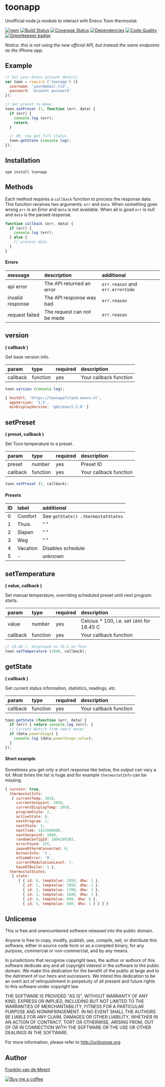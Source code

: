 toonapp
=======

Unofficial node.js module to interact with Eneco Toon thermostat.

[![npm](https://img.shields.io/npm/v/toonapp.svg?maxAge=2592000)](https://github.com/fvdm/nodejs-toonapp/blob/master/CHANGELOG.md)
[![Build Status](https://travis-ci.org/fvdm/nodejs-toonapp.svg?branch=master)](https://travis-ci.org/fvdm/nodejs-toonapp/branches)
[![Coverage Status](https://coveralls.io/repos/github/fvdm/nodejs-toonapp/badge.svg?branch=master)](https://coveralls.io/github/fvdm/nodejs-toonapp?branch=master)
[![Dependencies](https://www.bithound.io/github/fvdm/nodejs-toonapp/badges/master/dependencies.svg)](https://www.bithound.io/github/fvdm/nodejs-toonapp/master/dependencies/npm)
[![Code Quality](https://www.bithound.io/github/fvdm/nodejs-toonapp/badges/master/code.svg)](https://www.bithound.io/github/fvdm/nodejs-toonapp/master/files)
[![Greenkeeper badge](https://badges.greenkeeper.io/fvdm/nodejs-toonapp.svg)](https://greenkeeper.io/)

_Notice: this is not using the new official API, but instead the same endpoints as the iPhone app._


Example
-------

```js
// Set your Eneco account details
var toon = require ('toonapp') ({
  username: 'your@email.tld',
  password: 'account password'
});

// Set preset to Home
toon.setPreset (1, function (err, data) {
  if (err) {
    console.log (err);
    return;
  }

  // OK, now get full status
  toon.getState (console.log);
});
```


Installation
------------

`npm install toonapp`


Methods
-------

Each method requires a `callback` function to process the response data.
This function receives two arguments: `err` and `data`.
When something goes wrong `err` is an _Error_ and `data` is not available.
When all is good `err` is _null_ and `data` is the parsed response.


```js
function callback (err, data) {
  if (err) {
    console.log (err);
  } else {
    // process data
  }
}
```


#### Errors

message          | description                 | additional
:----------------|:----------------------------|:--------------------------------
api error        | The API returned an error   | `err.reason` and `err.errorCode`
invalid response | The API response was bad    | `err.reason`
request failed   | The request can not be made | `err.reason`


version
-------
**( callback )**

Get base version info.

param    | type     | required | description
:--------|:---------|:---------|:----------------------
callback | function | yes      | Your callback function

```js
toon.version (console.log);
```

```js
{ hostUrl: 'https://toonopafstand.eneco.nl',
  appVersion: '1.5',
  minDisplayVersion: 'qb2/ene/2.2.0' }
```


setPreset
---------
**( preset, callback )**

Set Toon temperature to a preset.

param    | type     | required | description
:--------|:---------|:---------|:----------------------
preset   | number   | yes      | Preset ID
callback | function | yes      | Your callback function


```js
toon.setPreset (2, callback);
```


#### Presets

ID | label    | additional
:--|:---------|:-----------------
0  | Comfort  | See `getState() .thermostatStates`
1  | Thuis    | " "
2  | Slapen   | " "
3  | Weg      | " "
4  | Vacation | Disables schedule
5  | -        | unknown


setTemperature
--------------
**( value, callback )**

Set manual temperature, overriding scheduled preset until next program starts.

param    | type     | required | description
:--------|:---------|:---------|:------------------------------------------
value    | number   | yes      | Celcius * 100, i.e. set `1845` for 18.45 C
callback | function | yes      | Your callback function


```js
// 19.48 C, displayed as 19.5 on Toon
toon.setTemperature (1948, callback);
```


getState
--------
**( callback )**

Get current status information, statistics, readings, etc.

param    | type     | required | description
:--------|:---------|:---------|:----------------------
callback | function | yes      | Your callback function


```js
toon.getState (function (err, data) {
  if (err) { return console.log (err); }
  // Current Watt/h from smart meter
  if (data.powerUsage) {
    console.log (data.powerUsage.value);
  }
});
```

#### Short example

Sometimes you get only a short response like below, the output can vary a lot.
Most times the list is huge and for example `thermostatInfo` can be missing.


```js
{ success: true,
  thermostatInfo: 
   { currentTemp: 2010,
     currentSetpoint: 2050,
     currentDisplayTemp: 2050,
     programState: 2,
     activeState: 0,
     nextProgram: 1,
     nextState: 3,
     nextTime: 1421940600,
     nextSetpoint: 1600,
     randomConfigId: 1804289383,
     errorFound: 255,
     zwaveOthermConnected: 0,
     burnerInfo: '1',
     otCommError: '0',
     currentModulationLevel: 7,
     haveOTBoiler: 1 },
  thermostatStates: 
   { state: 
      [ { id: 0, tempValue: 2050, dhw: 1 },
        { id: 1, tempValue: 1950, dhw: 1 },
        { id: 2, tempValue: 1700, dhw: 1 },
        { id: 3, tempValue: 1600, dhw: 1 },
        { id: 4, tempValue: 600, dhw: 0 },
        { id: 5, tempValue: 600, dhw: 1 } ] } }
```


Unlicense
---------

This is free and unencumbered software released into the public domain.

Anyone is free to copy, modify, publish, use, compile, sell, or
distribute this software, either in source code form or as a compiled
binary, for any purpose, commercial or non-commercial, and by any
means.

In jurisdictions that recognize copyright laws, the author or authors
of this software dedicate any and all copyright interest in the
software to the public domain. We make this dedication for the benefit
of the public at large and to the detriment of our heirs and
successors. We intend this dedication to be an overt act of
relinquishment in perpetuity of all present and future rights to this
software under copyright law.

THE SOFTWARE IS PROVIDED "AS IS", WITHOUT WARRANTY OF ANY KIND,
EXPRESS OR IMPLIED, INCLUDING BUT NOT LIMITED TO THE WARRANTIES OF
MERCHANTABILITY, FITNESS FOR A PARTICULAR PURPOSE AND NONINFRINGEMENT.
IN NO EVENT SHALL THE AUTHORS BE LIABLE FOR ANY CLAIM, DAMAGES OR
OTHER LIABILITY, WHETHER IN AN ACTION OF CONTRACT, TORT OR OTHERWISE,
ARISING FROM, OUT OF OR IN CONNECTION WITH THE SOFTWARE OR THE USE OR
OTHER DEALINGS IN THE SOFTWARE.

For more information, please refer to <http://unlicense.org>


Author
------

[Franklin van de Meent](https://frankl.in)

[![Buy me a coffee](https://frankl.in/u/kofi/kofi-readme.png)](https://ko-fi.com/franklin)
